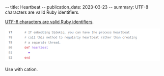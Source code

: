 -- title: Heartbeat
-- publication_date: 2023-03-23
-- summary: UTF-8 characters are valid Ruby identifiers.

[UTF-8 characters are valid Ruby identifiers](https://github.com/sidekiq/sidekiq/blob/main/lib/sidekiq/launcher.rb#L80-L82).

![Code snippet showing a method named with a heart emoji](/images/03_code.png)

Use with cation.
